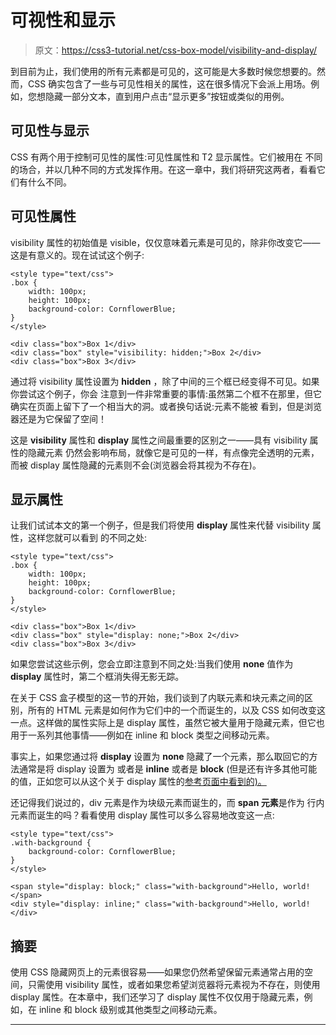 # 可视性和显示

> 原文：<https://css3-tutorial.net/css-box-model/visibility-and-display/>

到目前为止，我们使用的所有元素都是可见的，这可能是大多数时候您想要的。然而，CSS 确实包含了一些与可见性相关的属性，这在很多情况下会派上用场。例如，您想隐藏一部分文本，直到用户点击“显示更多”按钮或类似的用例。

## 可见性与显示

CSS 有两个用于控制可见性的属性:可见性属性和 T2 显示属性。它们被用在 不同的场合，并以几种不同的方式发挥作用。在这一章中，我们将研究这两者，看看它们有什么不同。

## 可见性属性

visibility 属性的初始值是 visible，仅仅意味着元素是可见的，除非你改变它——这是有意义的。现在试试这个例子:

```
<style type="text/css">
.box {
	width: 100px;
	height: 100px;
	background-color: CornflowerBlue;
}
</style>

<div class="box">Box 1</div>
<div class="box" style="visibility: hidden;">Box 2</div>
<div class="box">Box 3</div>
```

<input type="hidden" name="IL_IN_ARTICLE">

通过将 visibility 属性设置为 **hidden** ，除了中间的三个框已经变得不可见。如果你尝试这个例子，你会 注意到一件非常重要的事情:虽然第二个框不在那里，但它确实在页面上留下了一个相当大的洞。或者换句话说:元素不能被 看到，但是浏览器还是为它保留了空间！

这是 **visibility** 属性和 **display** 属性之间最重要的区别之一——具有 visibility 属性的隐藏元素 仍然会影响布局，就像它是可见的一样，有点像完全透明的元素，而被 display 属性隐藏的元素则不会(浏览器会将其视为不存在)。

## 显示属性

让我们试试本文的第一个例子，但是我们将使用 **display** 属性来代替 visibility 属性，这样您就可以看到 的不同之处:

```
<style type="text/css">
.box {
	width: 100px;
	height: 100px;
	background-color: CornflowerBlue;
}
</style>

<div class="box">Box 1</div>
<div class="box" style="display: none;">Box 2</div>
<div class="box">Box 3</div>
```

如果您尝试这些示例，您会立即注意到不同之处:当我们使用 **none** 值作为 **display** 属性时，第二个框消失得无影无踪。

在关于 CSS 盒子模型的这一节的开始，我们谈到了内联元素和块元素之间的区别，所有的 HTML 元素是如何作为它们中的一个而诞生的，以及 CSS 如何改变这一点。这样做的属性实际上是 display 属性，虽然它被大量用于隐藏元素，但它也用于一系列其他事情——例如在 inline 和 block 类型之间移动元素。

事实上，如果您通过将 **display** 设置为 **none** 隐藏了一个元素，那么取回它的方法通常是将 display 设置为 或者是 **inline** 或者是 **block** (但是还有许多其他可能的值，正如您可以从这个关于 display 属性的[参考页面中看到的)。](https://developer.mozilla.org/en-US/docs/Web/CSS/display)

还记得我们说过的，div 元素是作为块级元素而诞生的，而 **span 元素**是作为 行内元素而诞生的吗？看看使用 display 属性可以多么容易地改变这一点:

```
<style type="text/css">
.with-background {
	background-color: CornflowerBlue;
}
</style>

<span style="display: block;" class="with-background">Hello, world!</span>
<div style="display: inline;" class="with-background">Hello, world!</div>
```

## 摘要

使用 CSS 隐藏网页上的元素很容易——如果您仍然希望保留元素通常占用的空间，只需使用 visibility 属性，或者如果您希望浏览器将元素视为不存在，则使用 display 属性。在本章中，我们还学习了 display 属性不仅仅用于隐藏元素，例如，在 inline 和 block 级别或其他类型之间移动元素。

* * *